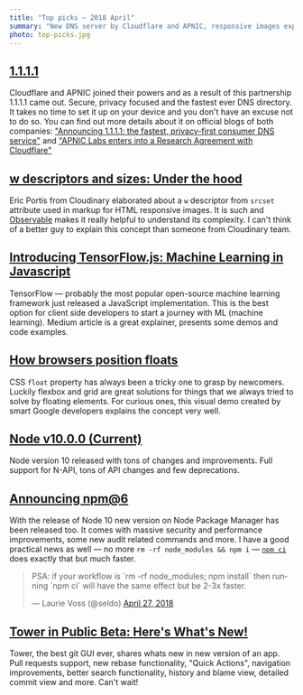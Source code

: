 ```yaml
---
title: "Top picks — 2018 April"
summary: "New DNS server by Cloudflare and APNIC, responsive images explained, machine learning in JavaScript, CSS floats demystified, big node / npm update, new version of git Tower is coming and more."
photo: top-picks.jpg
---
```


## [1.1.1.1](https://1.1.1.1/)

Cloudflare and APNIC joined their powers and as a result of this partnership 1.1.1.1 came out. Secure, privacy focused and the fastest ever DNS directory. It takes no time to set it up on your device and you don't have an excuse not to do so. You can find out more details about it on official blogs of both companies: ["Announcing 1.1.1.1: the fastest, privacy-first consumer DNS service"](https://blog.cloudflare.com/announcing-1111/) and ["APNIC Labs enters into a Research Agreement with Cloudflare"](https://labs.apnic.net/?p=1127)

## [w descriptors and sizes: Under the hood](https://beta.observablehq.com/@eeeps/w-descriptors-and-sizes-under-the-hood)

Eric Portis from Cloudinary elaborated about a `w` descriptor from `srcset` attribute used in markup for HTML responsive images. It is such and [Observable](https://beta.observablehq.com/) makes it really helpful to understand its complexity. I can't think of a better guy to explain this concept than someone from Cloudinary team.

## [Introducing TensorFlow.js: Machine Learning in Javascript](https://medium.com/tensorflow/introducing-tensorflow-js-machine-learning-in-javascript-bf3eab376db)

TensorFlow — probably the most popular open-source machine learning framework just released a JavaScript implementation. This is the best option for client side developers to start a journey with ML (machine learning). Medium article is a great explainer, presents some demos and code examples.

## [How browsers position floats](https://float-layout.glitch.me/)

CSS `float` property has always been a tricky one to grasp by newcomers. Luckily flexbox and grid are great solutions for things that we always tried to solve by floating elements. For curious ones, this visual demo created by smart Google developers explains the concept very well.

## [Node v10.0.0 (Current)](https://nodejs.org/en/blog/release/v10.0.0/)

Node version 10 released with tons of changes and improvements. Full support for N-API, tons of API changes and few deprecations.

## [Announcing npm@6](https://medium.com/npm-inc/announcing-npm-6-5d0b1799a905)

With the release of Node 10 new version on Node Package Manager has been released too. It comes with massive security and performance improvements, some new audit related commands and more. I have a good practical news as well — no more `rm -rf node_modules && npm i` — [`npm ci`](https://docs.npmjs.com/cli/ci) does exactly that but much faster.

<blockquote class="twitter-tweet"><p lang="en" dir="ltr">PSA: if your workflow is `rm -rf node_modules; npm install` then running `npm ci` will have the same effect but be 2-3x faster.</p>&mdash; Laurie Voss (@seldo) <a href="https://twitter.com/seldo/status/989916947981582336?ref_src=twsrc%5Etfw">April 27, 2018</a></blockquote> <script async src="https://platform.twitter.com/widgets.js" charset="utf-8"></script>

## [Tower in Public Beta: Here's What's New!](https://www.git-tower.com/blog/tower-public-beta-2018-whats-new)

Tower, the best git GUI ever, shares whats new in new version of an app. Pull requests support, new rebase functionality, "Quick Actions", navigation improvements, better search functionality, history and blame view, detailed commit view and more. Can't wait!

